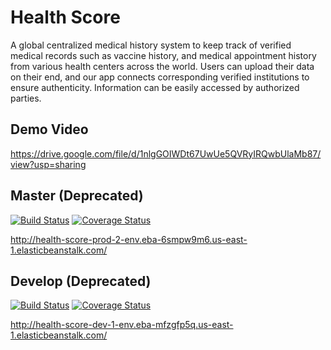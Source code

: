 # Health Score
A global centralized medical history system to keep track of verified medical records such as vaccine history, and medical appointment history from various health centers across the world. Users can upload their data on their end, and our app connects corresponding verified institutions to ensure authenticity. Information can be easily accessed by authorized parties.

## Demo Video
https://drive.google.com/file/d/1nlgGOIWDt67UwUe5QVRyIRQwbUlaMb87/view?usp=sharing

## Master (Deprecated)
[![Build Status](https://app.travis-ci.com/gcivil-nyu-org/INT2-Monday-Spring2024-Team-1.svg?branch=master)](https://app.travis-ci.com/gcivil-nyu-org/INT2-Monday-Spring2024-Team-1)
[![Coverage Status](https://coveralls.io/repos/github/gcivil-nyu-org/INT2-Monday-Spring2024-Team-1/badge.svg?branch=master)](https://coveralls.io/github/gcivil-nyu-org/INT2-Monday-Spring2024-Team-1?branch=master)

http://health-score-prod-2-env.eba-6smpw9m6.us-east-1.elasticbeanstalk.com/

## Develop (Deprecated)
[![Build Status](https://app.travis-ci.com/gcivil-nyu-org/INT2-Monday-Spring2024-Team-1.svg?branch=develop)](https://app.travis-ci.com/gcivil-nyu-org/INT2-Monday-Spring2024-Team-1)
[![Coverage Status](https://coveralls.io/repos/github/gcivil-nyu-org/INT2-Monday-Spring2024-Team-1/badge.svg?branch=develop)](https://coveralls.io/github/gcivil-nyu-org/INT2-Monday-Spring2024-Team-1?branch=develop)

http://health-score-dev-1-env.eba-mfzgfp5q.us-east-1.elasticbeanstalk.com/

